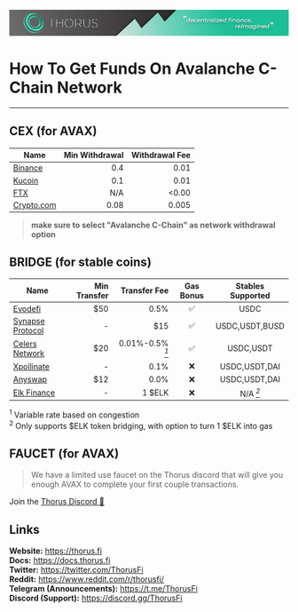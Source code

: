 ![thorus-banner](https://github.com/unsivilaudio/ThorusFi/blob/master/assets/img/Banner-long.png?raw=true)

# How To Get Funds On Avalanche C-Chain Network

---

## CEX (for AVAX)

| Name                              | Min Withdrawal | Withdrawal Fee |
| --------------------------------- | -------------: | -------------: |
| [Binance](https://binance.com/)   |            0.4 |           0.01 |
| [Kucoin](https://kucoin.com/)     |            0.1 |           0.01 |
| [FTX](https://ftx.com/en)         |            N/A |          <0.00 |
| [Crypto.com](https://crypto.com/) |           0.08 |          0.005 |

> **make sure to select "Avalanche C-Chain" as network withdrawal option**

## BRIDGE (for stable coins)

| Name                                                       | Min Transfer |                                Transfer Fee | Gas Bonus |          Stables Supported           |
| ---------------------------------------------------------- | -----------: | ------------------------------------------: | :-------: | :----------------------------------: |
| [Evodefi](https://bridge.evodefi.com)                      |          $50 |                                        0.5% |    ✅     |                 USDC                 |
| [Synapse Protocol](https://synapseprotocol.com/)           |            - |                                         $15 |    ✅     |            USDC,USDT,BUSD            |
| [Celers Network](https://cbridge.celer.network/#/transfer) |          $20 | 0.01%-0.5% _<a href="#N1"><sup>1</sup></a>_ |    ✅     |              USDC,USDT               |
| [Xpollinate](https://www.xpollinate.io)                    |            - |                                        0.1% |    ❌     |            USDC,USDT,DAI             |
| [Anyswap](https://anyswap.exchange/bridge#/router)         |          $12 |                                        0.0% |    ❌     |            USDC,USDT,DAI             |
| [Elk Finance](https://app.elk.finance/#/elknet)            |            - |                                      1 $ELK |    ❌     | N/A _<a href="#N2"><sup>2</sup></a>_ |

<sup id="N1">1</sup> Variable rate based on congestion</br>
<sup id="N2">2</sup> Only supports $ELK token bridging, with option to turn 1 $ELK into gas

## FAUCET (for AVAX)

> We have a limited use faucet on the Thorus discord that will give you enough AVAX to complete your first couple transactions.

Join the [Thorus Discord 🔗](https://discord.gg/thorusfi)

## Links

**Website:** https://thorus.fi</br>
**Docs:** https://docs.thorus.fi</br>
**Twitter:** https://twitter.com/ThorusFi</br>
**Reddit:** https://www.reddit.com/r/thorusfi/</br>
**Telegram (Announcements):** https://t.me/ThorusFi</br>
**Discord (Support):** https://discord.gg/ThorusFi</br>
